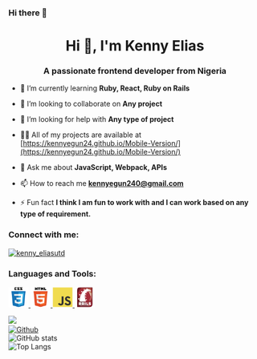 ### Hi there 👋

<!--
**kennyegun24/kennyegun24** is a ✨ _special_ ✨ repository because its `README.md` (this file) appears on your GitHub profile.

- 🔭 I’m currently learning with ... Microverse

-->
<h1 align="center">Hi 👋, I'm Kenny Elias</h1>
<h3 align="center">A passionate frontend developer from Nigeria</h3>

- 🌱 I’m currently learning **Ruby, React, Ruby on Rails**

- 👯 I’m looking to collaborate on **Any project**

- 🤝 I’m looking for help with **Any type of project**

- 👨‍💻 All of my projects are available at [https://kennyegun24.github.io/Mobile-Version/](https://kennyegun24.github.io/Mobile-Version/)

- 💬 Ask me about **JavaScript, Webpack, APIs**

- 📫 How to reach me **kennyegun240@gmail.com**

- ⚡ Fun fact **I think I am fun to work with and I can work based on any type of requirement.**

<h3 align="left">Connect with me:</h3>
<p align="left">
<a href="https://twitter.com/kenny_eliasutd" target="blank"><img align="center" src="https://raw.githubusercontent.com/rahuldkjain/github-profile-readme-generator/master/src/images/icons/Social/twitter.svg" alt="kenny_eliasutd" height="30" width="40" /></a>
</p>

<h3 align="left">Languages and Tools:</h3>
<p align="left"> <a href="https://www.w3schools.com/css/" target="_blank" rel="noreferrer"> <img src="https://raw.githubusercontent.com/devicons/devicon/master/icons/css3/css3-original-wordmark.svg" alt="css3" width="40" height="40"/> </a> <a href="https://www.w3.org/html/" target="_blank" rel="noreferrer"> <img src="https://raw.githubusercontent.com/devicons/devicon/master/icons/html5/html5-original-wordmark.svg" alt="html5" width="40" height="40"/> </a> <a href="https://developer.mozilla.org/en-US/docs/Web/JavaScript" target="_blank" rel="noreferrer"> <img src="https://raw.githubusercontent.com/devicons/devicon/master/icons/javascript/javascript-original.svg" alt="javascript" width="40" height="40"/> </a> <a href="https://rubyonrails.org" target="_blank" rel="noreferrer"> <img src="https://raw.githubusercontent.com/devicons/devicon/master/icons/rails/rails-original-wordmark.svg" alt="rails" width="40" height="40"/> </a> </p>

![](https://visitor-badge.laobi.icu/badge?page_id=CharalambosIoannou.kennyegun24) <br>
[![Github](https://img.shields.io/github/followers/CharalambosIoannou?label=Follow&style=social)](https://github.com/kennyegun24) <br>
![GitHub stats](https://github-readme-stats.vercel.app/api?username=kennyegun24&show_icons=true&theme=tokyonight) <br>
![Top Langs](https://github-readme-stats.vercel.app/api/top-langs/?username=kennyegun24&theme=tokyonight)


